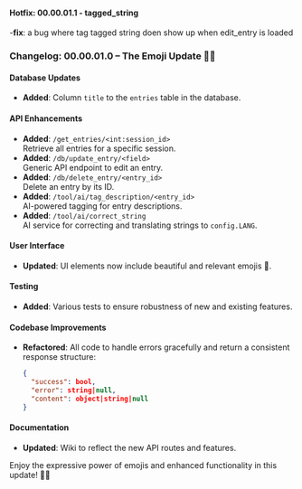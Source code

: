 #### Hotfix: 00.00.01.1 - tagged_string
-**fix**: a bug where tag tagged string doen show up when edit_entry is loaded


### Changelog: 00.00.01.0 – The Emoji Update 🎉✨

#### **Database Updates**
- **Added**: Column `title` to the `entries` table in the database.

#### **API Enhancements**
- **Added**: `/get_entries/<int:session_id>`  
  Retrieve all entries for a specific session. 
- **Added**: `/db/update_entry/<field>`  
  Generic API endpoint to edit an entry. 
- **Added**: `/db/delete_entry/<entry_id>`  
  Delete an entry by its ID. 
- **Added**: `/tool/ai/tag_description/<entry_id>`  
  AI-powered tagging for entry descriptions. 
- **Added**: `/tool/ai/correct_string`  
  AI service for correcting and translating strings to `config.LANG`.

#### **User Interface**
- **Updated**: UI elements now include beautiful and relevant emojis 🎨.

#### **Testing**
- **Added**: Various tests to ensure robustness of new and existing features.

#### **Codebase Improvements**
- **Refactored**: All code to handle errors gracefully and return a consistent response structure:  
  ```json
  {
    "success": bool,
    "error": string|null,
    "content": object|string|null
  }
  ```

#### **Documentation**
- **Updated**: Wiki to reflect the new API routes and features.

Enjoy the expressive power of emojis and enhanced functionality in this update! 🎈🎉